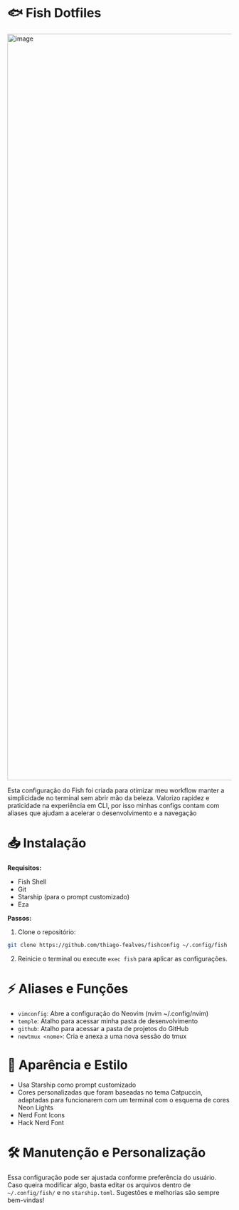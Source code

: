 # 🐟 Fish Dotfiles
<img width="1676" alt="image" src="https://github.com/user-attachments/assets/ecc6963b-9deb-489c-b15d-89e25480bb74" />


Esta configuração do Fish foi criada para otimizar meu workflow manter a simplicidade no terminal sem abrir mão da beleza. Valorizo rapidez e praticidade na experiência em CLI, por isso minhas configs contam com aliases que ajudam a acelerar o desenvolvimento e a navegação

# 📥 Instalação

**Requisitos:**
- Fish Shell
- Git
- Starship (para o prompt customizado)
- Eza

**Passos:**
1. Clone o repositório:
```sh
git clone https://github.com/thiago-fealves/fishconfig ~/.config/fish
```
2. Reinicie o terminal ou execute `exec fish` para aplicar as configurações.

# ⚡ Aliases e Funções

- `vimconfig`: Abre a configuração do Neovim (nvim ~/.config/nvim)
- `temple`: Atalho para acessar minha pasta de desenvolvimento
- `github`: Atalho para acessar a pasta de projetos do GitHub
- `newtmux <nome>`: Cria e anexa a uma nova sessão do tmux

# 🎨 Aparência e Estilo
- Usa Starship como prompt customizado
- Cores personalizadas que foram baseadas no tema Catpuccin, adaptadas para funcionarem com um terminal com o esquema de cores Neon Lights
- Nerd Font Icons
- Hack Nerd Font

# 🛠 Manutenção e Personalização

Essa configuração pode ser ajustada conforme preferência do usuário. Caso queira modificar algo, basta editar os arquivos dentro de `~/.config/fish/` e no `starship.toml`. Sugestões e melhorias são sempre bem-vindas!

